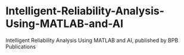 # Intelligent-Reliability-Analysis-Using-MATLAB-and-AI
Intelligent Reliability Analysis Using MATLAB and AI, published by BPB Publications
